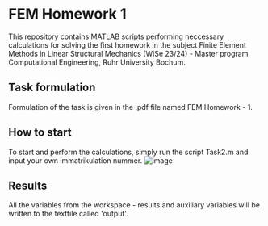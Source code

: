 # FEM Homework 1
This repository contains MATLAB scripts performing neccessary calculations for solving the first homework in the subject Finite Element Methods in Linear Structural Mechanics (WiSe 23/24) - Master program Computational Engineering, Ruhr University Bochum.

## Task formulation 
Formulation of the task is given in the .pdf file named FEM Homework - 1. 

## How to start
To start and perform the calculations, simply run the script Task2.m and input your own immatrikulation nummer. 
![image](https://github.com/Salih-98/FEM_Homework_1/assets/139765628/ad1e85de-f9ac-4b02-b78f-d5112d98925e)

## Results

All the variables from the workspace - results and auxiliary variables will be written to the textfile called 'output'.
